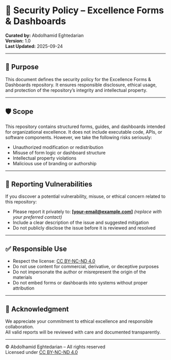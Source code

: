 # 🔐 Security Policy – Excellence Forms & Dashboards  
**Curated by:** Abdolhamid Eghtedarian  
**Version:** 1.0  
**Last Updated:** 2025-09-24  

---

## 🎯 Purpose

This document defines the security policy for the Excellence Forms & Dashboards repository. It ensures responsible disclosure, ethical usage, and protection of the repository’s integrity and intellectual property.

---

## 🛡️ Scope

This repository contains structured forms, guides, and dashboards intended for organizational excellence. It does not include executable code, APIs, or software components. However, we take the following risks seriously:

- Unauthorized modification or redistribution  
- Misuse of form logic or dashboard structure  
- Intellectual property violations  
- Malicious use of branding or authorship

---

## 📣 Reporting Vulnerabilities

If you discover a potential vulnerability, misuse, or ethical concern related to this repository:

- Please report it privately to: **[your-email@example.com]** *(replace with your preferred contact)*  
- Include a clear description of the issue and suggested mitigation  
- Do not publicly disclose the issue before it is reviewed and resolved

---

## ✅ Responsible Use

- Respect the license: [CC BY-NC-ND 4.0](https://creativecommons.org/licenses/by-nc-nd/4.0/)  
- Do not use content for commercial, derivative, or deceptive purposes  
- Do not impersonate the author or misrepresent the origin of the materials  
- Do not embed forms or dashboards into systems without proper attribution

---

## 🙏 Acknowledgment

We appreciate your commitment to ethical excellence and responsible collaboration.  
All valid reports will be reviewed with care and documented transparently.

---

© Abdolhamid Eghtedarian – All rights reserved  
Licensed under [CC BY-NC-ND 4.0](https://creativecommons.org/licenses/by-nc-nd/4.0/)
